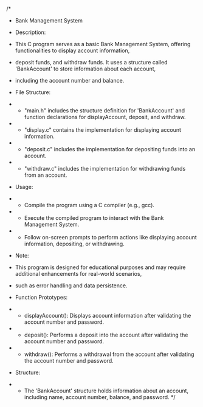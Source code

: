 /*
* Bank Management System

* Description:
* This C program serves as a basic Bank Management System, offering functionalities to display account information,
* deposit funds, and withdraw funds. It uses a structure called 'BankAccount' to store information about each account,
* including the account number and balance.

* File Structure:
* - "main.h" includes the structure definition for 'BankAccount' and function declarations for displayAccount, deposit, and withdraw.
* - "display.c" contains the implementation for displaying account information.
* - "deposit.c" includes the implementation for depositing funds into an account.
* - "withdraw.c" includes the implementation for withdrawing funds from an account.

* Usage:
* - Compile the program using a C compiler (e.g., gcc).
* - Execute the compiled program to interact with the Bank Management System.
* - Follow on-screen prompts to perform actions like displaying account information, depositing, or withdrawing.

* Note:
* This program is designed for educational purposes and may require additional enhancements for real-world scenarios,
* such as error handling and data persistence.

* Function Prototypes:
* - displayAccount(): Displays account information after validating the account number and password.
* - deposit(): Performs a deposit into the account after validating the account number and password.
* - withdraw(): Performs a withdrawal from the account after validating the account number and password.

* Structure:
* - The 'BankAccount' structure holds information about an account, including name, account number, balance, and password.
*/
